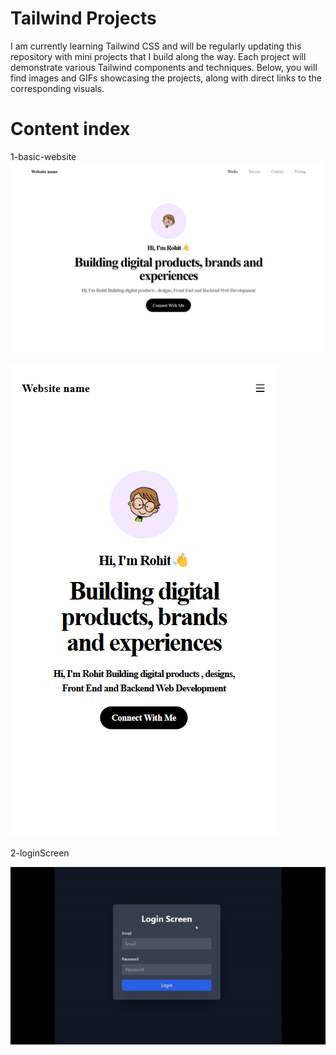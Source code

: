 # Tailwind Projects
I am currently learning Tailwind CSS and will be regularly updating this repository with mini projects that I build along the way. Each project will demonstrate various Tailwind components and techniques. Below, you will find images and GIFs showcasing the projects, along with direct links to the corresponding visuals.

# Content index

1-basic-website
![Project Screenshot Web](./1-basic-website/project-screenshot/web.png)

![Project Screenshot Mobile](./1-basic-website/project-screenshot/mobile.png)

2-loginScreen

![Login Screen Screenshot](./2-loginScreen/screen.gif)